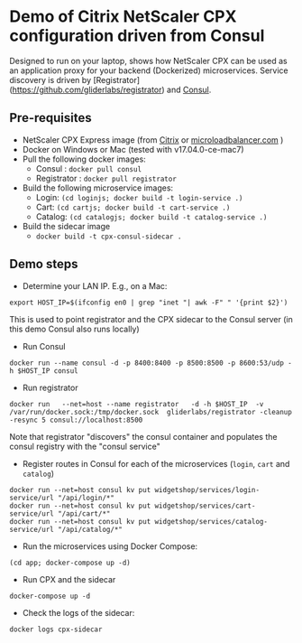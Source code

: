# Demo of Citrix NetScaler CPX configuration driven from Consul
Designed to run on your laptop, shows how NetScaler CPX can be used as an application proxy for your backend (Dockerized) microservices. Service discovery is driven by [Registrator] (https://github.com/gliderlabs/registrator) and [Consul](https://consul.io).  

## Pre-requisites
* NetScaler CPX Express image (from [Citrix](https://www.citrix.com/products/netscaler-adc/cpx-express.html) or [microloadbalancer.com](https://microloadbalancer.com) )
* Docker on Windows or Mac (tested with v17.04.0-ce-mac7)
* Pull  the following docker images:
    - Consul : `docker pull consul`
    - Registrator : `docker pull registrator`
* Build the following microservice images:
    - Login: `(cd loginjs; docker build -t login-service .)`
    - Cart: `(cd cartjs; docker build -t cart-service .)`
    - Catalog: `(cd catalogjs; docker build -t catalog-service .)`
* Build the sidecar image
    - `docker build -t cpx-consul-sidecar .`


## Demo steps
* Determine your LAN IP. E.g., on a Mac:

```
export HOST_IP=$(ifconfig en0 | grep "inet "| awk -F" " '{print $2}')
```
This is used to point registrator and the CPX sidecar to the Consul server (in this demo Consul also runs locally)

* Run Consul

```
docker run --name consul -d -p 8400:8400 -p 8500:8500 -p 8600:53/udp -h $HOST_IP consul
```

* Run registrator

```
docker run   --net=host --name registrator   -d -h $HOST_IP  -v /var/run/docker.sock:/tmp/docker.sock  gliderlabs/registrator -cleanup -resync 5 consul://localhost:8500 
```

Note that registrator "discovers" the consul container and populates the consul registry with the "consul service"

* Register routes in Consul for each of the microservices (`login`, `cart` and `catalog`)

```
docker run --net=host consul kv put widgetshop/services/login-service/url "/api/login/*"
docker run --net=host consul kv put widgetshop/services/cart-service/url "/api/cart/*"
docker run --net=host consul kv put widgetshop/services/catalog-service/url "/api/catalog/*"
```

* Run the microservices using Docker Compose:

```
(cd app; docker-compose up -d)

```

* Run CPX and the sidecar

```
docker-compose up -d

```

* Check the logs of the sidecar:

```
docker logs cpx-sidecar
```
